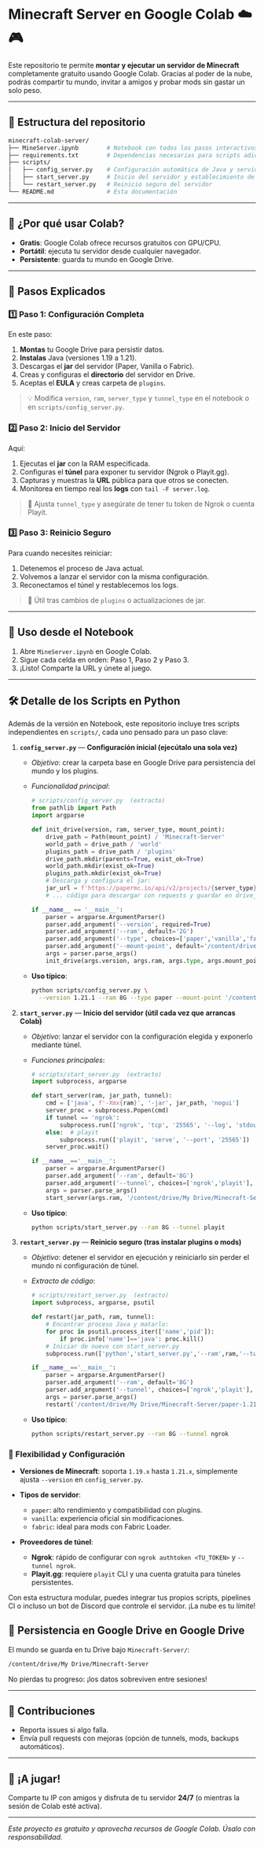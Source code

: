 # Minecraft Server en Google Colab ☁️🎮

Este repositorio te permite **montar y ejecutar un servidor de Minecraft** completamente gratuito usando Google Colab. Gracias al poder de la nube, podrás compartir tu mundo, invitar a amigos y probar mods sin gastar un solo peso.

---

## 📂 Estructura del repositorio

```bash
minecraft-colab-server/
├── MineServer.ipynb        # Notebook con todos los pasos interactivos
├── requirements.txt        # Dependencias necesarias para scripts adicionales
├── scripts/
│   ├── config_server.py    # Configuración automática de Java y servidor
│   ├── start_server.py     # Inicio del servidor y establecimiento de túnel
│   └── restart_server.py   # Reinicio seguro del servidor
└── README.md               # Esta documentación
```

---

## 🚀 ¿Por qué usar Colab?

* **Gratis**: Google Colab ofrece recursos gratuitos con GPU/CPU.
* **Portátil**: ejecuta tu servidor desde cualquier navegador.
* **Persistente**: guarda tu mundo en Google Drive.

---

## 🔧 Pasos Explicados

### 1️⃣ Paso 1: Configuración Completa

En este paso:

1. **Montas** tu Google Drive para persistir datos.
2. **Instalas** Java (versiones 1.19 a 1.21).
3. Descargas el **jar** del servidor (Paper, Vanilla o Fabric).
4. Creas y configuras el **directorio** del servidor en Drive.
5. Aceptas el **EULA** y creas carpeta de `plugins`.

> 💡 Modifica `version`, `ram`, `server_type` y `tunnel_type` en el notebook o en `scripts/config_server.py`.

### 2️⃣ Paso 2: Inicio del Servidor

Aquí:

1. Ejecutas el **jar** con la RAM especificada.
2. Configuras el **túnel** para exponer tu servidor (Ngrok o Playit.gg).
3. Capturas y muestras la **URL** pública para que otros se conecten.
4. Monitorea en tiempo real los **logs** con `tail -F server.log`.

> 📌 Ajusta `tunnel_type` y asegúrate de tener tu token de Ngrok o cuenta Playit.

### 3️⃣ Paso 3: Reinicio Seguro

Para cuando necesites reiniciar:

1. Detenemos el proceso de Java actual.
2. Volvemos a lanzar el servidor con la misma configuración.
3. Reconectamos el túnel y restablecemos los logs.

> 🔄 Útil tras cambios de `plugins` o actualizaciones de jar.

---

## 📓 Uso desde el Notebook

1. Abre `MineServer.ipynb` en Google Colab.
2. Sigue cada celda en orden: Paso 1, Paso 2 y Paso 3.
3. ¡Listo! Comparte la URL y únete al juego.

---

## 🛠️ Detalle de los Scripts en Python

Además de la versión en Notebook, este repositorio incluye tres scripts independientes en `scripts/`, cada uno pensado para un paso clave:

1. **`config_server.py`** — **Configuración inicial (ejecútalo una sola vez)**

   * *Objetivo*: crear la carpeta base en Google Drive para persistencia del mundo y los plugins.
   * *Funcionalidad principal*:

     ```python
     # scripts/config_server.py  (extracto)
     from pathlib import Path
     import argparse

     def init_drive(version, ram, server_type, mount_point):
         drive_path = Path(mount_point) / 'Minecraft-Server'
         world_path = drive_path / 'world'
         plugins_path = drive_path / 'plugins'
         drive_path.mkdir(parents=True, exist_ok=True)
         world_path.mkdir(exist_ok=True)
         plugins_path.mkdir(exist_ok=True)
         # Descarga y configura el jar:
         jar_url = f'https://papermc.io/api/v2/projects/{server_type}/versions/{version}/builds/latest/downloads/{server_type}-{version}.jar'
         # ... código para descargar con requests y guardar en drive_path

     if __name__ == '__main__':
         parser = argparse.ArgumentParser()
         parser.add_argument('--version', required=True)
         parser.add_argument('--ram', default='2G')
         parser.add_argument('--type', choices=['paper','vanilla','fabric'], default='paper')
         parser.add_argument('--mount-point', default='/content/drive/My Drive')
         args = parser.parse_args()
         init_drive(args.version, args.ram, args.type, args.mount_point)
     ```
   * **Uso típico**:

     ```bash
     python scripts/config_server.py \
       --version 1.21.1 --ram 8G --type paper --mount-point '/content/drive/My Drive'
     ```

2. **`start_server.py`** — **Inicio del servidor (útil cada vez que arrancas Colab)**

   * *Objetivo*: lanzar el servidor con la configuración elegida y exponerlo mediante túnel.
   * *Funciones principales*:

     ```python
     # scripts/start_server.py  (extracto)
     import subprocess, argparse

     def start_server(ram, jar_path, tunnel):
         cmd = ['java', f'-Xmx{ram}', '-jar', jar_path, 'nogui']
         server_proc = subprocess.Popen(cmd)
         if tunnel == 'ngrok':
             subprocess.run(['ngrok', 'tcp', '25565', '--log', 'stdout'])
         else:  # playit
             subprocess.run(['playit', 'serve', '--port', '25565'])
         server_proc.wait()

     if __name__=='__main__':
         parser = argparse.ArgumentParser()
         parser.add_argument('--ram', default='8G')
         parser.add_argument('--tunnel', choices=['ngrok','playit'], default='ngrok')
         args = parser.parse_args()
         start_server(args.ram, '/content/drive/My Drive/Minecraft-Server/paper-1.21.1.jar', args.tunnel)
     ```
   * **Uso típico**:

     ```bash
     python scripts/start_server.py --ram 8G --tunnel playit
     ```

3. **`restart_server.py`** — **Reinicio seguro (tras instalar plugins o mods)**

   * *Objetivo*: detener el servidor en ejecución y reiniciarlo sin perder el mundo ni configuración de túnel.
   * *Extracto de código*:

     ```python
     # scripts/restart_server.py  (extracto)
     import subprocess, argparse, psutil

     def restart(jar_path, ram, tunnel):
         # Encontrar proceso Java y matarlo:
         for proc in psutil.process_iter(['name','pid']):
             if proc.info['name']=='java': proc.kill()
         # Iniciar de nuevo con start_server.py
         subprocess.run(['python','start_server.py','--ram',ram,'--tunnel',tunnel])

     if __name__=='__main__':
         parser = argparse.ArgumentParser()
         parser.add_argument('--ram', default='8G')
         parser.add_argument('--tunnel', choices=['ngrok','playit'], default='ngrok')
         args = parser.parse_args()
         restart('/content/drive/My Drive/Minecraft-Server/paper-1.21.1.jar', args.ram, args.tunnel)
     ```
   * **Uso típico**:

     ```bash
     python scripts/restart_server.py --ram 8G --tunnel ngrok
     ```

### 🔄 Flexibilidad y Configuración

* **Versiones de Minecraft**: soporta `1.19.x` hasta `1.21.x`, simplemente ajusta `--version` en `config_server.py`.
* **Tipos de servidor**:

  * `paper`: alto rendimiento y compatibilidad con plugins.
  * `vanilla`: experiencia oficial sin modificaciones.
  * `fabric`: ideal para mods con Fabric Loader.
* **Proveedores de túnel**:

  * **Ngrok**: rápido de configurar con `ngrok authtoken <TU_TOKEN>` y `--tunnel ngrok`.
  * **Playit.gg**: requiere `playit` CLI y una cuenta gratuita para túneles persistentes.

Con esta estructura modular, puedes integrar tus propios scripts, pipelines CI o incluso un bot de Discord que controle el servidor. ¡La nube es tu límite!

## 📂 Persistencia en Google Drive en Google Drive

El mundo se guarda en tu Drive bajo `Minecraft-Server/`:

```bash
/content/drive/My Drive/Minecraft-Server
```

No pierdas tu progreso: ¡los datos sobreviven entre sesiones!

---

## 💬 Contribuciones

* Reporta issues si algo falla.
* Envía pull requests con mejoras (opción de tunnels, mods, backups automáticos).

---

## 🎉 ¡A jugar!

Comparte tu IP con amigos y disfruta de tu servidor **24/7** (o mientras la sesión de Colab esté activa).

---

*Este proyecto es gratuito y aprovecha recursos de Google Colab. Úsalo con responsabilidad.*
